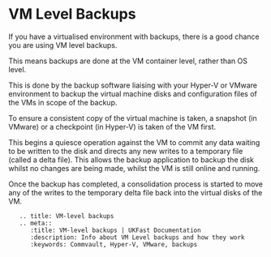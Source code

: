 # VM Level Backups

If you have a virtualised environment with backups, there is a good chance you are using VM level backups.

This means backups are done at the VM container level, rather than OS level.

This is done by the backup software liaising with your Hyper-V or VMware environment to backup the virtual machine disks and configuration files of the VMs in scope of the backup.

To ensure a consistent copy of the virtual machine is taken, a snapshot (in VMware) or a checkpoint (in Hyper-V) is taken of the VM first.

This begins a quiesce operation against the VM to commit any data waiting to be written to the disk and directs any new writes to a temporary file (called a delta file). This allows the backup application to backup the disk whilst no changes are being made, whilst the VM is still online and running.

Once the backup has completed, a consolidation process is started to move any of the writes to the temporary delta file back into the virtual disks of the VM.

```eval_rst
   .. title: VM-level backups
   .. meta::
      :title: VM-level backups | UKFast Documentation
      :description: Info about VM Level backups and how they work
      :keywords: Commvault, Hyper-V, VMware, backups
```
